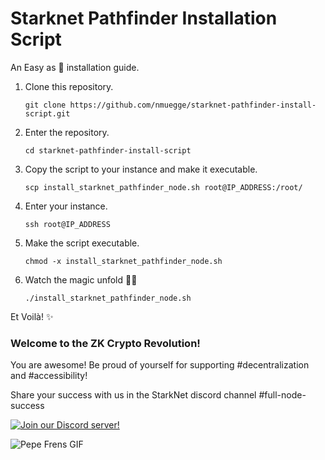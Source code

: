 # Starknet Pathfinder Installation Script

An Easy as 🥧 installation guide.

1) Clone this repository.
    
    ```console
    git clone https://github.com/nmuegge/starknet-pathfinder-install-script.git
    ```
    
3) Enter the repository.

    ```console
    cd starknet-pathfinder-install-script
    ```
    
5) Copy the script to your instance and make it executable.

    ```console
    scp install_starknet_pathfinder_node.sh root@IP_ADDRESS:/root/
    ```
      
6) Enter your instance.

    ```console
    ssh root@IP_ADDRESS
    ```

7) Make the script executable.

    ```console
    chmod -x install_starknet_pathfinder_node.sh
    ```

      
8) Watch the magic unfold 🧙‍🪄 

    ```console
    ./install_starknet_pathfinder_node.sh
    ```
       

Et Voilà! ✨

### Welcome to the ZK Crypto Revolution!

You are awesome! Be proud of yourself for supporting #decentralization and #accessibility! 

Share your success with us in the StarkNet discord channel #full-node-success 


[![Join our Discord server!](https://invidget.switchblade.xyz/Fx6zFE7n?theme=light)](https://discord.gg/Fx6zFE7n)

![Pepe Frens GIF](https://c.tenor.com/3EfJ246BYTEAAAAC/frens-pepe.gif)
